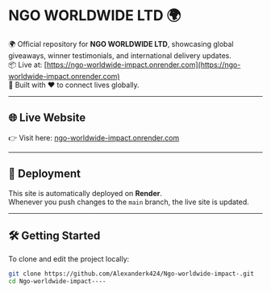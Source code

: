 # NGO WORLDWIDE LTD 🌍

🌍 Official repository for **NGO WORLDWIDE LTD**, showcasing global giveaways, winner testimonials, and international delivery updates.  
📦 Live at: [https://ngo-worldwide-impact.onrender.com](https://ngo-worldwide-impact.onrender.com)  
💼 Built with ❤️ to connect lives globally.

---

## 🌐 Live Website  
👉 Visit here: [ngo-worldwide-impact.onrender.com](https://ngo-worldwide-impact.onrender.com)

---

## 🚀 Deployment  
This site is automatically deployed on **Render**.  
Whenever you push changes to the `main` branch, the live site is updated.

---

## 🛠️ Getting Started

To clone and edit the project locally:

```bash
git clone https://github.com/Alexanderk424/Ngo-worldwide-impact-.git
cd Ngo-worldwide-impact----
